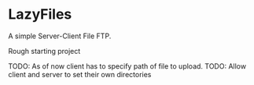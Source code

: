 # LazyFiles
A simple Server-Client File FTP.

Rough starting project

TODO: As of now client has to specify path of file to upload.
TODO: Allow client and server to set their own directories
